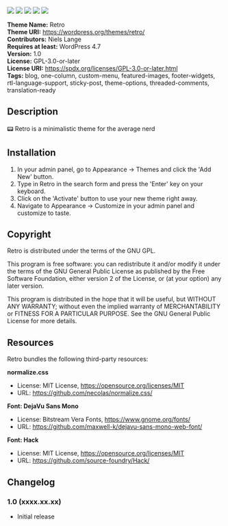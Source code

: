 [![](https://img.shields.io/travis/nielslange/retro.svg)](https://wordpress.org/themes/retro/) 
[![](https://img.shields.io/github/issues/nielslange/retro.svg)](https://wordpress.org/themes/retro/) 
[![](https://img.shields.io/github/forks/nielslange/retro.svg)](https://wordpress.org/themes/retro/) 
[![](https://img.shields.io/github/stars/nielslange/retro.svg)](https://wordpress.org/themes/retro/) 
[![](https://img.shields.io/github/license/nielslange/retro.svg)](https://wordpress.org/themes/retro/) 

**Theme Name:** Retro  
**Theme URI:** https://wordpress.org/themes/retro/  
**Contributors:** Niels Lange  
**Requires at least:** WordPress 4.7  
**Version:** 1.0  
**License:** GPL-3.0-or-later  
**License URI:** https://spdx.org/licenses/GPL-3.0-or-later.html  
**Tags:** blog, one-column, custom-menu, featured-images, footer-widgets, rtl-language-support, sticky-post, theme-options, threaded-comments, translation-ready

## Description

📟 Retro is a minimalistic theme for the average nerd

## Installation

1. In your admin panel, go to Appearance → Themes and click the 'Add New' button.
2. Type in Retro in the search form and press the 'Enter' key on your keyboard.
3. Click on the 'Activate' button to use your new theme right away.
4. Navigate to Appearance → Customize in your admin panel and customize to taste.

## Copyright

Retro is distributed under the terms of the GNU GPL.

This program is free software: you can redistribute it and/or modify it under the terms of the GNU General Public License as published by the Free Software Foundation, either version 2 of the License, or (at your option) any later version.

This program is distributed in the hope that it will be useful, but WITHOUT ANY WARRANTY; without even the implied warranty of MERCHANTABILITY or FITNESS FOR A PARTICULAR PURPOSE. See the GNU General Public License for more details.

## Resources

Retro bundles the following third-party resources:

**normalize.css**  

- License: MIT License, https://opensource.org/licenses/MIT  
- URL: https://github.com/necolas/normalize.css/  

**Font: DejaVu Sans Mono**

- License: Bitstream Vera Fonts, https://www.gnome.org/fonts/  
- URL: https://github.com/maxwell-k/dejavu-sans-mono-web-font/  

**Font: Hack**

- License: MIT License, https://opensource.org/licenses/MIT  
- URL: https://github.com/source-foundry/Hack/  

## Changelog

### 1.0 (xxxx.xx.xx)

* Initial release
